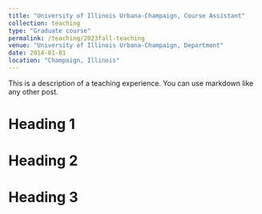 ```yaml
---
title: "University of Illinois Urbana-Champaign, Course Assistant"
collection: teaching
type: "Graduate course"
permalink: /teaching/2023fall-teaching
venue: "University of Illinois Urbana-Champaign, Department"
date: 2014-01-01
location: "Champaign, Illinois"
---
```


This is a description of a teaching experience. You can use markdown like any other post.

Heading 1
======

Heading 2
======

Heading 3
======

